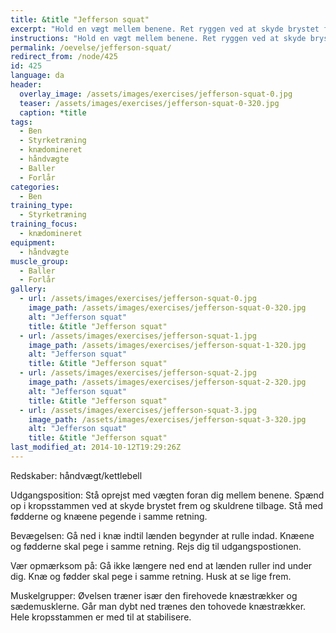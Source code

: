 ```yaml
---
title: &title "Jefferson squat"
excerpt: "Hold en vægt mellem benene. Ret ryggen ved at skyde brystet frem og skuldrene tilbage. Gå ned i knæ mens du holder spændet i kropsstammen. Rejs dig. Og gentag."
instructions: "Hold en vægt mellem benene. Ret ryggen ved at skyde brystet frem og skuldrene tilbage. Gå ned i knæ mens du holder spændet i kropsstammen. Rejs dig. Og gentag."
permalink: /oevelse/jefferson-squat/
redirect_from: /node/425
id: 425
language: da
header:
  overlay_image: /assets/images/exercises/jefferson-squat-0.jpg
  teaser: /assets/images/exercises/jefferson-squat-0-320.jpg
  caption: *title
tags:
  - Ben
  - Styrketræning
  - knædomineret
  - håndvægte
  - Baller
  - Forlår
categories:
  - Ben
training_type: 
  - Styrketræning
training_focus: 
  - knædomineret
equipment:
  - håndvægte
muscle_group:
  - Baller
  - Forlår
gallery:
  - url: /assets/images/exercises/jefferson-squat-0.jpg
    image_path: /assets/images/exercises/jefferson-squat-0-320.jpg
    alt: "Jefferson squat"
    title: &title "Jefferson squat"
  - url: /assets/images/exercises/jefferson-squat-1.jpg
    image_path: /assets/images/exercises/jefferson-squat-1-320.jpg
    alt: "Jefferson squat"
    title: &title "Jefferson squat"
  - url: /assets/images/exercises/jefferson-squat-2.jpg
    image_path: /assets/images/exercises/jefferson-squat-2-320.jpg
    alt: "Jefferson squat"
    title: &title "Jefferson squat"
  - url: /assets/images/exercises/jefferson-squat-3.jpg
    image_path: /assets/images/exercises/jefferson-squat-3-320.jpg
    alt: "Jefferson squat"
    title: &title "Jefferson squat"
last_modified_at: 2014-10-12T19:29:26Z
---
```


Redskaber: håndvægt/kettlebell

Udgangsposition: Stå oprejst med vægten foran dig mellem benene. Spænd op i kropsstammen ved at skyde brystet frem og skuldrene tilbage. Stå med fødderne og knæene pegende i samme retning.

Bevægelsen: Gå ned i knæ indtil lænden begynder at rulle indad. Knæene og fødderne skal pege i samme retning. Rejs dig til udgangspostionen.

Vær opmærksom på: Gå ikke længere ned end at lænden ruller ind under dig. Knæ og fødder skal pege i samme retning. Husk at se lige frem.

Muskelgrupper: Øvelsen træner især den firehovede knæstrækker og sædemusklerne. Går man dybt ned trænes den tohovede knæstrækker. Hele kropsstammen er med til at stabilisere.
